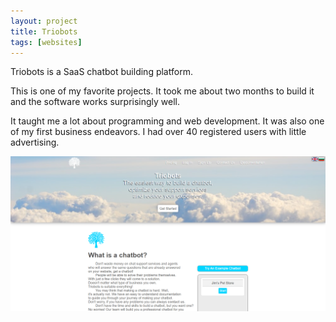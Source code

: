 ```yaml
---
layout: project
title: Triobots
tags: [websites]
---
```


<p>Triobots is a SaaS chatbot building platform.</p>

<p>This is one of my favorite projects. It took me about two months to build it and the software works surprisingly well.</p>

<p>It taught me a lot about programming and web development. It was also one of my first business endeavors. I had over 40 registered users with little advertising.</p>

![image tooltip here](/assets/images/triobots.png)